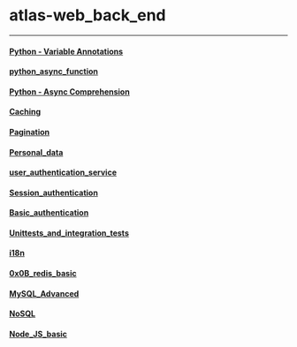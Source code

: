 # atlas-web_back_end

---

#### [Python - Variable Annotations](../atlas-web_back_end/python_variable_annotations/README.md)

#### [python_async_function](../atlas-web_back_end/python_async_function/README.md)

#### [Python - Async Comprehension](../atlas-web_back_end/python_async_comprehension/README.md)

#### [Caching](../atlas-web_back_end/caching/README.md)

#### [Pagination](../atlas-web_back_end/pagination/README.md)

#### [Personal_data](../atlas-web_back_end/personal_data/README.md)

#### [user_authentication_service](../atlas-web_back_end/user_authentication_service/README.md)

#### [Session_authentication](../atlas-web_back_end/Session_authentication/README.md)

#### [Basic_authentication](../atlas-web_back_end/Basic_authentication/README.md)

#### [Unittests_and_integration_tests](../atlas-web_back_end/Unittests_and_integration_tests/README.md)

#### [i18n](../atlas-web_back_end/i18n/README.md)

#### [0x0B_redis_basic](../atlas-web_back_end/0x0B_redis_basic/README.md)

#### [MySQL_Advanced](../atlas-web_back_end/MySQL_Advanced/README.md)

#### [NoSQL](../atlas-web_back_end/NoSQL/README.md)

#### [Node_JS_basic](../atlas-web_back_end/Node_JS_basic/)
